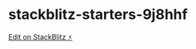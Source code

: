 # stackblitz-starters-9j8hhf

[Edit on StackBlitz ⚡️](https://stackblitz.com/edit/stackblitz-starters-9j8hhf)